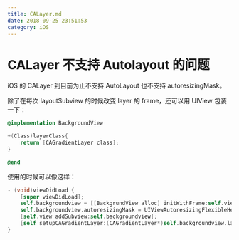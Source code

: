 ```yaml
---
title: CALayer.md
date: 2018-09-25 23:51:53
category: iOS
---
```


# CALayer 不支持 Autolayout 的问题

iOS 的 CALayer 到目前为止不支持 AutoLayout 也不支持 autoresizingMask。

除了在每次 layoutSubview 的时候改变 layer 的 frame，还可以用 UIView 包装一下：

```objective-c
@implementation BackgroundView

+(Class)layerClass{
    return [CAGradientLayer class];
}

@end
```

使用的时候可以像这样：

```objective-c
- (void)viewDidLoad {
    [super viewDidLoad];
    self.backgroundview = [[BackgrundView alloc] initWithFrame:self.view.frame];
    self.backgroundview.autoresizingMask = UIViewAutoresizingFlexibleHeight | UIViewAutoresizingFlexibleWidth;
    [self.view addSubview:self.backgroundview];
    [self setupCAGradientLayer:(CAGradientLayer*)self.backgroundview.layer];
}
```
